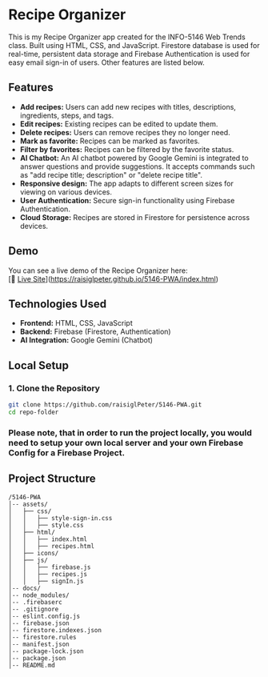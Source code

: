 # Recipe Organizer

This is my Recipe Organizer app created for the INFO-5146 Web Trends class. Built using HTML, CSS, and JavaScript. Firestore database is used for real-time, persistent data storage and Firebase Authentication is used for easy email sign-in of users. Other features are listed below.

## Features

- **Add recipes:** Users can add new recipes with titles, descriptions, ingredients, steps, and tags.
- **Edit recipes:** Existing recipes can be edited to update them.
- **Delete recipes:** Users can remove recipes they no longer need.
- **Mark as favorite:** Recipes can be marked as favorites.
- **Filter by favorites:** Recipes can be filtered by the favorite status.
- **AI Chatbot:** An AI chatbot powered by Google Gemini is integrated to answer questions and provide suggestions. It accepts commands such as "add recipe title; description" or "delete recipe title".
- **Responsive design:** The app adapts to different screen sizes for viewing on various devices.
- **User Authentication:** Secure sign-in functionality using Firebase Authentication.
- **Cloud Storage:** Recipes are stored in Firestore for persistence across devices.

## Demo

You can see a live demo of the Recipe Organizer here:  
[🔗 [Live Site](https://raisiglpeter.github.io/5146-PWA/)](https://raisiglpeter.github.io/5146-PWA/index.html)

## Technologies Used

- **Frontend:** HTML, CSS, JavaScript  
- **Backend:** Firebase (Firestore, Authentication)  
- **AI Integration:** Google Gemini (Chatbot)  

## Local Setup

### 1. Clone the Repository

```sh
git clone https://github.com/raisiglPeter/5146-PWA.git
cd repo-folder
```

### Please note, that in order to run the project locally, you would need to setup your own local server and your own Firebase Config for a Firebase Project.

## Project Structure

```
/5146-PWA
│-- assets/
│   ├── css/
│   │   ├── style-sign-in.css
│   │   ├── style.css
│   ├── html/
│   │   ├── index.html
│   │   ├── recipes.html
│   ├── icons/
│   ├── js/
│   │   ├── firebase.js
│   │   ├── recipes.js
│   │   ├── signIn.js
│-- docs/
│-- node_modules/
│-- .firebaserc
│-- .gitignore
│-- eslint.config.js
│-- firebase.json
│-- firestore.indexes.json
│-- firestore.rules
│-- manifest.json
│-- package-lock.json
│-- package.json
│-- README.md
```
